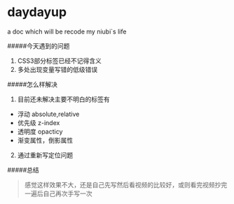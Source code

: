 # daydayup
a doc which will be recode my niubi`s life

#####今天遇到的问题
1. CSS3部分标签已经不记得含义
2. 多处出现变量写错的低级错误


#####怎么样解决
1. 目前还未解决主要不明白的标签有
  * 浮动 absolute,relative
  * 优先级 z-index
  * 透明度 opacticy
  * 渐变属性，倒影属性
2. 通过重新写定位问题

#####总结
> 感觉这样效果不大，还是自己先写然后看视频的比较好，或则看完视频抄完一遍后自己再次手写一次
